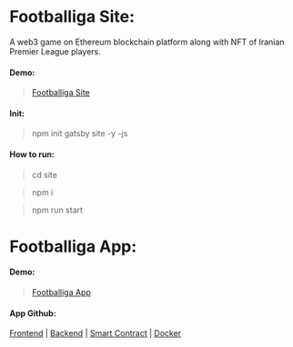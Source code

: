 # Footballiga Site:

A web3 game on Ethereum blockchain platform along with NFT of Iranian Premier League players.

#### Demo:

> [Footballiga Site](https://footballiga.com/)

#### Init:

> npm init gatsby site -y -js

#### How to run:

> cd site

> npm i

> npm run start

# Footballiga App:

#### Demo:

> [Footballiga App](https://app.footballiga.com)

#### App Github:

[Frontend](https://github.com/barkand/Vite_Template) | [Backend](https://github.com/barkand/Node_Template) | [Smart Contract](https://github.com/barkand/Contract_Footballiga) | [Docker](https://github.com/barkand/Docker)
